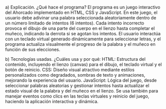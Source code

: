 a) Explicación. 
¿Qué hace el programa?
El programa es un juego interactivo del Ahorcado implementado en HTML, CSS y JavaScript. En este juego, el usuario debe adivinar una palabra seleccionada aleatoriamente dentro de un número limitado de intentos (6 intentos). Cada intento incorrecto provoca el dibujo de una parte del cuerpo en el lienzo hasta completar el muñeco, indicando la derrota si se agotan los intentos. El usuario interactúa con un teclado virtual generado dinámicamente para seleccionar letras, y el programa actualiza visualmente el progreso de la palabra y el muñeco en función de sus elecciones.

b) Tecnologías usadas. 
¿Cuáles usa y por qué: 
HTML: Estructura del contenido, incluyendo el lienzo (canvas) para el dibujo, el teclado virtual y el botón de reinicio.
CSS: Diseño visual atractivo mediante estilos personalizados como degradados, sombras de texto y animaciones, mejorando la experiencia del usuario.
JavaScript: Lógica del juego, desde seleccionar palabras aleatorias y gestionar intentos hasta actualizar el estado visual de la palabra y del muñeco en el lienzo. Se usa también para manejar eventos como clics en las teclas virtuales y reinicio del juego, haciendo la aplicación interactiva y dinámica.
